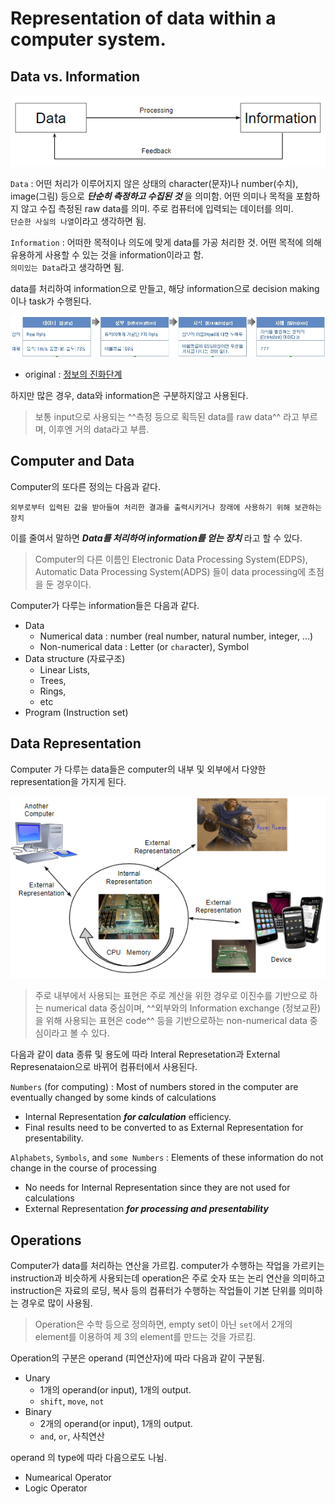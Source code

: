 # Representation of data within a computer system.

## Data vs. Information

![](../ch01/img/data_information.png)

`Data`
: 어떤 처리가 이루어지지 않은 상태의 character(문자)나 number(수치), image(그림) 등으로 ***단순히 측정하고 수집된 것*** 을 의미함. 어떤 의미나 목적을 포함하지 않고 수집 측정된 raw data를 의미. 주로 컴퓨터에 입력되는 데이터를 의미.  
`단순한 사실의 나열`이라고 생각하면 됨.

`Information`
: 어떠한 목적이나 의도에 맞게 data를 가공 처리한 것. 어떤 목적에 의해 유용하게 사용할 수 있는 것을 information이라고 함.  
`의미있는 Data`라고 생각하면 됨.

data를 처리하여 information으로 만들고, 해당 information으로 decision making이나 task가 수행된다.

![](../ch01/img/data_info2.jpg)

* original : [정보의 진화단계](http://egloos.zum.com/yjhyjh/v/39721)

하지만 많은 경우, data와 information은 구분하지않고 사용된다. 

>보통 input으로 사용되는 ^^측정 등으로 획득된 data를 raw data^^ 라고 부르며, 이후엔 거의 data라고 부름.

## Computer and Data

Computer의 또다른 정의는 다음과 같다.  

    외부로부터 입력된 값을 받아들여 처리한 결과를 출력시키거나 장래에 사용하기 위해 보관하는 장치

이를 줄여서 말하면 ***Data를 처리하여 information를 얻는 장치*** 라고 할 수 있다.

> Computer의 다른 이름인 Electronic Data Processing System(EDPS), Automatic Data Processing System(ADPS) 들이 data processing에 초점을 둔 경우이다.

Computer가 다루는 information들은 다음과 같다.

* Data
    * Numerical data : number (real number, natural number, integer, ...)
    * Non-numerical data : Letter (or `char`acter), Symbol
* Data structure (자료구조)
    * Linear Lists, 
    * Trees, 
    * Rings, 
    * etc
* Program (Instruction set)

## Data Representation

Computer 가 다루는 data들은 computer의 내부 및 외부에서 다양한 representation을 가지게 된다.

![](../ch01/img/data_representation.png)

> 주로 내부에서 사용되는 표현은 주로 계산을 위한 경우로  이진수를 기반으로 하는 numerical data 중심이며, ^^외부와의 Information exchange (정보교환) 을 위해 사용되는 표현은 code^^ 등을 기반으로하는 non-numerical data 중심이라고 볼 수 있다.

다음과 같이 data 종류 및 용도에 따라 Interal Represetation과 External Represenataion으로 바뀌어 컴퓨터에서 사용된다. 

`Numbers` (for computing)
: Most of numbers stored in the computer are eventually changed by some kinds of calculations

* Internal Representation ***for calculation*** efficiency.
* Final results need to be converted to as External Representation for presentability.

`Alphabets`, `Symbols`, and `some Numbers` 
: Elements of these information do not change in the course of processing

* No needs for Internal Representation since they are not used for calculations
* External Representation ***for processing and presentability***

## Operations

Computer가 data를 처리하는 연산을 가르킴. computer가 수행하는 작업을 가르키는 instruction과 비슷하게 사용되는데 operation은 주로 숫자 또는 논리 연산을 의미하고 instruction은 자료의 로딩, 복사 등의 컴퓨터가 수행하는 작업들이 기본 단위를 의미하는 경우로 많이 사용됨.

> Operation은 수학 등으로 정의하면, empty set이 아닌 `set`에서 2개의 element를 이용하여 제 3의 element를 만드는 것을 가르킴.

Operation의 구분은 operand (피연산자)에 따라 다음과 같이 구분됨.

* Unary
    * 1개의 operand(or input), 1개의 output.
    * `shift`, `move`, `not`
* Binary
    * 2개의 operand(or input), 1개의 output.
    * `and`, `or`, 사칙연산

operand 의 type에 따라 다음으로도 나뉨.

* Numearical Operator
* Logic Operator




